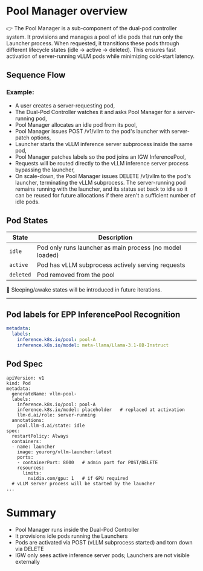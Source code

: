 # Pool Manager overview

👉 The Pool Manager is a sub-component of the dual-pod controller system. It provisions and manages a pool of idle pods that run only the Launcher process. When requested, it transitions these pods through different lifecycle states (idle → active → deleted). This ensures fast activation of server-running vLLM pods while minimizing cold-start latency.

## Sequence Flow

### Example:

- A user creates a server-requesting pod,
- The Dual-Pod Controller watches it and asks Pool Manager for a server-running pod,
- Pool Manager allocates an idle pod from its pool,
- Pool Manager issues POST /v1/vllm to the pod's launcher with server-patch options,
- Launcher starts the vLLM inference server subprocess inside the same pod,
- Pool Manager patches labels so the pod joins an IGW InferencePool,
- Requests will be routed directly to the vLLM inference server process bypassing the launcher,
- On scale-down, the Pool Manager issues DELETE /v1/vllm to the pod's launcher, terminating the vLLM subprocess. The server-running pod remains running with the launcher, and its status set back to idle so it can be reused for future allocations if there aren't a sufficient number of idle pods.

## Pod States

| State       | Description                                  |
|------------|----------------------------------------------|
| `idle`        | Pod only runs launcher as main process (no model loaded)                 |
| `active`      | Pod has vLLM subprocess actively serving requests  |
| `deleted`     | Pod removed from the pool                   |

📝 Sleeping/awake states will be introduced in future iterations.

---

## Pod labels for EPP InferencePool Recognition

```yaml
metadata:
  labels:
    inference.k8s.io/pool: pool-A
    inference.k8s.io/model: meta-llama/Llama-3.1-8B-Instruct
```

## Pod Spec

```
apiVersion: v1
kind: Pod
metadata:
  generateName: vllm-pool-
  labels:
    inference.k8s.io/pool: pool-A
    inference.k8s.io/model: placeholder   # replaced at activation
    llm-d.ai/role: server-running
  annotations:
    pool.llm-d.ai/state: idle
spec:
  restartPolicy: Always
  containers:
  - name: launcher
    image: yourorg/vllm-launcher:latest
    ports:
    - containerPort: 8000   # admin port for POST/DELETE
    resources:
      limits:
        nvidia.com/gpu: 1   # if GPU required
  # vLLM server process will be started by the launcher
...

```

# Summary

- Pool Manager runs inside the Dual-Pod Controller
- It provisions idle pods running the Launchers
- Pods are activated via POST (vLLM subprocess started) and torn down via DELETE
- IGW only sees active inference server pods; Launchers are not visible externally
